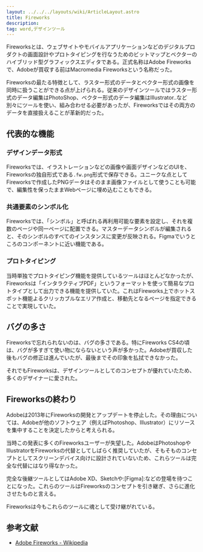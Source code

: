 ```yaml
---
layout: ../../../layouts/wiki/ArticleLayout.astro
title: Fireworks
description:
tag: word,デザインツール
---
```


Fireworksとは、ウェブサイトやモバイルアプリケーションなどのデジタルプロダクトの画面設計やプロトタイピングを行なうためのビットマップとベクターのハイブリッド型グラフィックスエディタである。正式名称はAdobe Fireworksで、Adobeが買収する前はMacromedia Fireworksという名称だった。

Fireworksの最たる特徴として、ラスター形式のデータとベクター形式の画像を同時に扱うことができる点が上げられる。従来のデザインツールではラスター形式のデータ編集はPhotoShop、ベクター形式のデータ編集はIllustrator..など別々にツールを使い、組み合わせる必要があったが、Fireworksではその両方のデータを直接扱えることが革新的だった。

## 代表的な機能

### デザインデータ形式
Fireworksでは、イラストレーションなどの画像や画面デザインなどのUIを、Fireworksの独自形式である`.fw.png`形式で保存できる。ユニークな点としてFireworksで作成したPNGデータはそのまま画像ファイルとして使うことも可能で、編集性を保ったままWebページに埋め込むこともできる。

### 共通要素のシンボル化
Fireworksでは、「シンボル」と呼ばれる再利用可能な要素を設定し、それを複数のページや同一ページに配置できる。マスターデータシンボルが編集されると、そのシンボルのすべてのインスタンスに変更が反映される。Figmaでいうところのコンポーネントに近い機能である。

### プロトタイピング

当時単独でプロトタイピング機能を提供しているツールはほとんどなかったが、Fireworksは「インタラクティブPDF」というフォーマットを使って簡易なプロトタイプとして出力できる機能を提供していた。これはFireworks上でホットスポット機能よるクリッカブルなエリア作成と、移動先となるページを指定できることで実現していた。

## バグの多さ

Fireworksで忘れられないのは、バグの多さである。特にFireworks CS4の頃は、バグが多すぎて使い物にならないという声が多かった。Adobeが買収した後もバグの修正は進んでいたが、最後までその印象を払拭できなかった。

それでもFireworksは、デザインツールとしてのコンセプトが優れていたため、多くのデザイナーに愛された。

## Fireworksの終わり

Adobeは2013年にFireworksの開発とアップデートを停止した。その理由については、Adobeが他のソフトウェア（例えばPhotoshop、Illustrator）にリソースを集中することを決定したからと考えられる。

当時この発表に多くのFireworksユーザーが失望した。AdobeはPhotoshopやIllustratorをFireworksの代替としてしばらく推奨していたが、そもそものコンセプトとしてスクリーンデバイス向けに設計されていないため、これらツールは完全な代替にはなり得なかった。

完全な後継ツールとしてはAdobe XD、Sketchや:[Figma]:などの登場を待つことになった。これらのツールはFireworksのコンセプトを引き継ぎ、さらに進化させたものと言える。

Fireworksは今もこれらのツールに魂として受け継がれている。


## 参考文献
- [Adobe Fireworks - Wikipedia](https://ja.wikipedia.org/wiki/Adobe_Fireworks)
